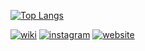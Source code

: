 <!--[![Anurag's github stats][starts]][profile] -->
[![Top Langs](https://github-readme-stats.vercel.app/api/top-langs/?username=danmirror&layout=compact)](https://me-danuandrean.github.io)

[![wiki](https://img.shields.io/badge/arduino-trafficlight-9cf?style=plactic&logo=arduino)](https://github.com/danmirror/traffic-light-arduino)
[![instagram](https://img.shields.io/badge/phantomjs-loadspeed-yellow?style=plactic&logo=javascript)](https://github.com/danmirror/phantomjs-loadspeed)
[![website](https://img.shields.io/badge/laravel-IOT-red?style=plactic&logo=laravel)](https://github.com/danmirror/laravel-pressure)

<!--[starts]: https://github-readme-stats.vercel.app/api?username=danmirror&theme=bear&show_icons=true&count_private=false&hide=contribs,issues,prs,stars
[profile]:https://me-danuandrean.github.io -->
<!--


Here are some ideas to get you started:

- 🔭 I’m currently working on ...
- 🌱 I’m currently learning ...
- 👯 I’m looking to collaborate on ...
- 🤔 I’m looking for help with ...
- 💬 Ask me about ...
- 📫 How to reach me: ...
- 😄 Pronouns: ...
- ⚡ Fun fact: ...
-->
